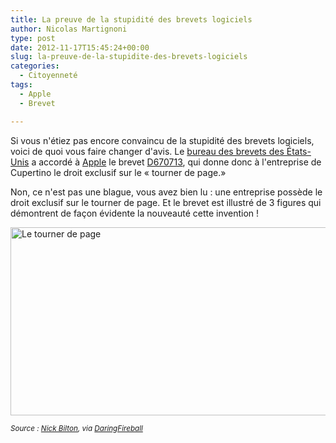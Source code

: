 ```yaml
---
title: La preuve de la stupidité des brevets logiciels
author: Nicolas Martignoni
type: post
date: 2012-11-17T15:45:24+00:00
slug: la-preuve-de-la-stupidite-des-brevets-logiciels
categories:
  - Citoyenneté
tags:
  - Apple
  - Brevet

---
```

Si vous n'étiez pas encore convaincu de la stupidité des brevets logiciels, voici de quoi vous faire changer d'avis. Le [bureau des brevets des États-Unis][1] a accordé à [Apple][2] le brevet [D670713][3], qui donne donc à l'entreprise de Cupertino le droit exclusif sur le « tourner de page.»

Non, ce n'est pas une blague, vous avez bien lu : une entreprise possède le droit exclusif sur le tourner de page. Et le brevet est illustré de 3 figures qui démontrent de façon évidente la nouveauté cette invention !

[<img class="size-full wp-image-974 alignnone" title="Tourner-page" src="https://blog.martignoni.net/wp-content/uploads/2012/11/Tourner-page.jpg" alt="Le tourner de page" width="592" height="301" srcset="https://blog.martignoni.net/wp-content/uploads/2012/11/Tourner-page.jpg 592w, https://blog.martignoni.net/wp-content/uploads/2012/11/Tourner-page-300x152.jpg 300w" sizes="(max-width: 592px) 100vw, 592px" />][4]

<small><em>Source : <a href="http://bits.blogs.nytimes.com/2012/11/16/apple-now-owns-the-page-turn">Nick Bilton</a>, via <a href="http://daringfireball.net/linked/2012/11/16/shitty-page-turn-patent">DaringFireball</a></em></small>

 [1]: http://www.uspto.gov/ "United States Patent and Trademark Office"
 [2]: http://apple.com/ "Apple"
 [3]: http://www.uspto.gov/web/patents/patog/week46/OG/html/1384-2/USD0670713-20121113.html "Brevet D670713"
 [4]: https://blog.martignoni.net/wp-content/uploads/2012/11/Tourner-page.jpg

<!--more-->

